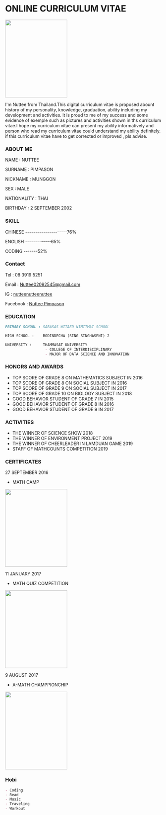 # ONLINE CURRICULUM VITAE

<img src="https://user-images.githubusercontent.com/89396698/143473684-58530399-1018-4537-9a79-67ceef5877fb.jpg" width="200" height="250">

I'm Nuttee from Thailand.This digital curriculum vitae is proposed abount history of my personality, knowledge, graduation, ability including my development and activities. It is proud to me of my success and some evidence of exemple such as pictures and activities shown in ths curriculum vitae.I hope my curriculum vitae can present my ability informatively and person who read my curriculum vitae could understand my ability definitely. if this curriculum vitae have to get corrected or improved , pls advise.

### ABOUT ME
NAME :        NUTTEE

SURNAME :     PIMPASON

NICKNAME :    MUNGGON

SEX :         MALE

NATIONALITY : THAI

BIRTHDAY :    2 SEPTEMBER 2002


### SKILL
CHINESE ---------------------76%

ENGLISH -------------65%

CODING -------52%


### Contact
Tel :      08 3919 5251

Email :    Nuttee02092545@gmail.com

IG :       [nutteenutteenuttee](https://instagram.com/nutteenutteenuttee?utm_medium=copy_link)

Facebook : [Nuttee Pimpason](https://www.facebook.com/nuttee.pimpason)


### EDUCATION
```markdown
PRIMARY SCHOOL : SARASAS WITAED NIMITMAI SCHOOL

HIGH SCHOOL :    BODINDECHA (SING SINGHASENI) 2

UNIVERSITY :     THAMMASAT UNIVERSITY
                  - COLLEGE OF INTERDISCIPLINARY
                  - MAJOR OF DATA SCIENCE AND INNOVATION
```

### HONORS AND AWARDS
- TOP SCORE OF GRADE 8 ON MATHEMATICS SUBJECT IN 2016
- TOP SCORE OF GRADE 8 ON SOCIAL SUBJECT IN 2016
- TOP SCORE OF GRADE 9 ON SOCIAL SUBJECT IN 2017
- TOP SCORE OF GRADE 10 ON BIOLOGY SUBJECT IN 2018
- GOOD BEHAVIOR STUDENT OF GRADE 7 IN 2015
- GOOD BEHAVIOR STUDENT OF GRADE 8 IN 2016
- GOOD BEHAVIOR STUDENT OF GRADE 9 IN 2017

### ACTIVITIES
- THE WINNER OF SCIENCE SHOW 2018
- THE WINNER OF ENVIRONMENT PROJECT 2019
- THE WINNER OF CHEERLEADER IN LAMDUAN GAME 2019
- STAFF OF MATHCOUNTS COMPETITION 2019

### CERTIFICATES
27 SEPTEMBER 2016
- MATH CAMP
<img src="https://user-images.githubusercontent.com/89396698/143468009-8c46623d-ca9c-4803-85a5-6e614a146cfc.jpg" width="200" height="250">

11 JANUARY 2017
- MATH QUIZ COMPETITION
<img src="https://user-images.githubusercontent.com/89396698/143468406-c618c423-3430-4b1a-a53b-cbb338d66382.jpg" width="200" height="250">

9 AUGUST 2017
- A-MATH CHAMPPIONCHIP
<img src="https://user-images.githubusercontent.com/89396698/143468859-d75b33cc-2638-4bce-abee-875f6424e8a3.jpg" width="200" height="250">

### Hobi
```markdown
- Coding
- Read
- Music
- Traveling
- Workout
```
